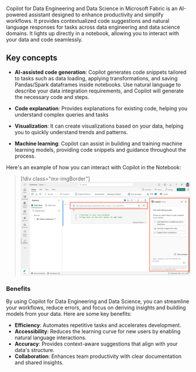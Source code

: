 Copilot for Data Engineering and Data Science in Microsoft Fabric is an AI-powered assistant designed to enhance productivity and simplify workflows. It provides contextualized code suggestions and natural language responses for tasks across data engineering and data science domains. It lights up directly in a notebook, allowing you to interact with your data and code seamlessly.

## Key concepts

- **AI-assisted code generation**: Copilot generates code snippets tailored to tasks such as data loading, applying transformations, and saving Pandas/Spark dataframes inside notebooks. Use natural language to describe your data integration requirements, and Copilot will generate the necessary code and steps.

- **Code explanation**: Provides explanations for existing code, helping you understand complex queries and tasks

- **Visualization**: It can create visualizations based on your data, helping you to quickly understand trends and patterns.

- **Machine learning**: Copilot can assist in building and training machine learning models, providing code snippets and guidance throughout the process.

Here's an example of how you can interact with Copilot in the Notebook:

> [!div class="mx-imgBorder"]
> [![Screenshot of copilot in a Fabric Notebook.](../media/copilot-notebook.png)](../media/copilot-notebook.png#lightbox)

### Benefits

By using Copilot for Data Engineering and Data Science, you can streamline your workflows, reduce errors, and focus on deriving insights and building models from your data. Here are some key benefits:

- **Efficiency**: Automates repetitive tasks and accelerates development.  
- **Accessibility**: Reduces the learning curve for new users by enabling natural language interactions.  
- **Accuracy**: Provides context-aware suggestions that align with your data's structure.  
- **Collaboration**: Enhances team productivity with clear documentation and shared insights.

